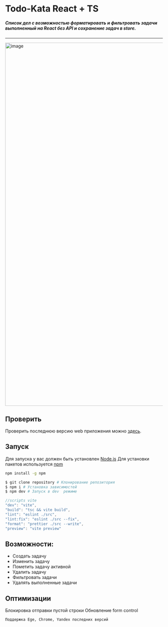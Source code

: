 # Todo-Kata React + TS

##### Cписок дел c возможностью форматировать и фильтровать задачи выполненный на React без API и сохранение задач в store.

---

<img width="1162" alt="image" src="https://github.com/Binatik/images/assets/47430210/c5db9199-701a-4993-b111-7d40e8fa315a">

## Проверить

Проверить последнюю версию web приложения можно [здесь](https://react-todo-kata.netlify.app/).

## Запуск

Для запуска у вас должен быть установлен [Node.js](http://nodejs.org)
Для установки пакетов используется [npm](https://www.npmjs.com)

```bash
npm install -g npm
```

```bash
$ git clone repository # Клонирование репозитория
$ npm i # Установка зависимостей
$ npm dev # Запуск в dev  режиме
```

```js
//scripts vite
"dev": "vite",
"build": "tsc && vite build",
"lint": "eslint ./src",
"lint:fix": "eslint ./src --fix",
"format": "prettier ./src --write",
"preview": "vite preview"
```

## Возможности:

- Cоздать задачу
- Изменить задачу
- Пометить задачу активной
- Удалить задачу
- Фильтровать задачи
- Удалять выполненные задачи

## Оптимизации

Блокировка отправки пустой строки
Обновление form control

`Поддержка Ege, Chrome, Yandex последних версий`
